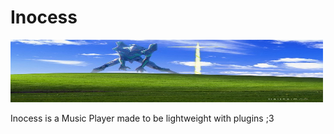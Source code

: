 # Inocess
<img src="https://github.com/Jox0101011/player-inocess/blob/main/img/banner.png" width="500" height="100" alt="Inocess">
<p> Inocess is a Music Player made to be lightweight with plugins ;3</p>
